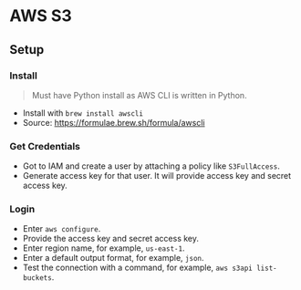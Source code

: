# AWS S3

## Setup

### Install

> Must have Python install as AWS CLI is written in Python.
* Install with `brew install awscli`
* Source: https://formulae.brew.sh/formula/awscli

### Get Credentials

* Got to IAM and create a user by attaching a policy like `S3FullAccess`.
* Generate access key for that user. It will provide access key and secret access key.

### Login

* Enter `aws configure`.
* Provide the access key and secret access key.
* Enter region name, for example, `us-east-1`.
* Enter a default output format, for example, `json`.
* Test the connection with a command, for example, `aws s3api list-buckets`.
